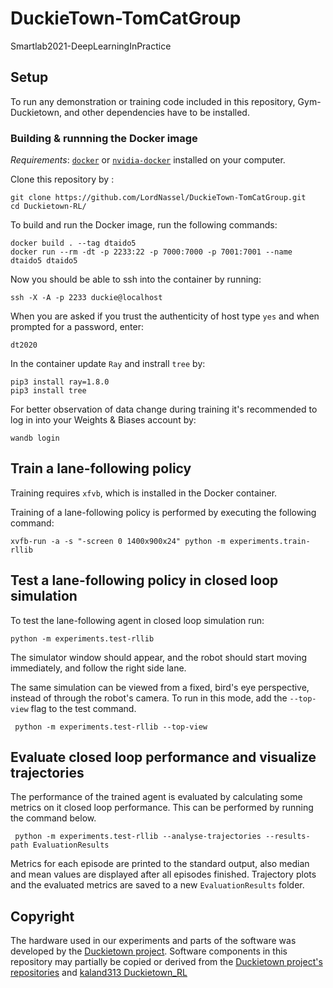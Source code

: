 # DuckieTown-TomCatGroup
Smartlab2021-DeepLearningInPractice

## Setup

To run any demonstration or training code included in this repository, Gym-Duckietown, and other dependencies have to be installed.

### Building & runnning the Docker image

*Requirements*: [`docker`](https://docs.docker.com/get-docker/) or [`nvidia-docker`](https://github.com/NVIDIA/nvidia-docker) installed on your computer.

Clone this repository by : 

```
git clone https://github.com/LordNassel/DuckieTown-TomCatGroup.git
cd Duckietown-RL/
```

To build and run the Docker image, run the following commands:

```
docker build . --tag dtaido5
docker run --rm -dt -p 2233:22 -p 7000:7000 -p 7001:7001 --name dtaido5 dtaido5
```

Now you should be able to ssh into the container by running: 

```ssh -X -A -p 2233 duckie@localhost ```

When you are asked if you trust the authenticity of host type `yes` and when prompted for a password, enter:

```dt2020```

In the container update `Ray` and instrall `tree` by:
```
pip3 install ray=1.8.0
pip3 install tree
```

For better observation of data change during training it's recommended to log in into your Weights & Biases account by:
```
wandb login
```

## Train a lane-following policy

Training requires `xfvb`, which is installed in the Docker container. 

Training of a lane-following policy is performed by executing the following command: 

```xvfb-run -a -s "-screen 0 1400x900x24" python -m experiments.train-rllib```

## Test a lane-following policy in closed loop simulation

To test the lane-following agent in closed loop simulation run:

```python -m experiments.test-rllib```

The simulator window should appear, and the robot should start moving immediately, and follow the right side lane.  

The same simulation can be viewed from a fixed, bird's eye perspective, instead of through the robot's camera. To run in this mode, add the `--top-view` flag to the test command.

``` python -m experiments.test-rllib --top-view```

## Evaluate closed loop performance and visualize trajectories
The performance of the trained agent is evaluated by calculating some metrics on it closed loop performance. This can be performed by running the command below. 

``` python -m experiments.test-rllib --analyse-trajectories --results-path EvaluationResults```

Metrics for each episode are printed to the standard output, also median and mean values are displayed after all episodes finished. Trajectory plots and the evaluated metrics are saved to a new `EvaluationResults` folder. 

## Copyright

The hardware used in our experiments and parts of the software was developed by the [Duckietown project](https://www.duckietown.org). Software components in this repository may partially be copied or derived from the [Duckietown project's repositories](https://github.com/duckietown) and [kaland313 Duckietown_RL](https://github.com/kaland313/Duckietown-RL)
